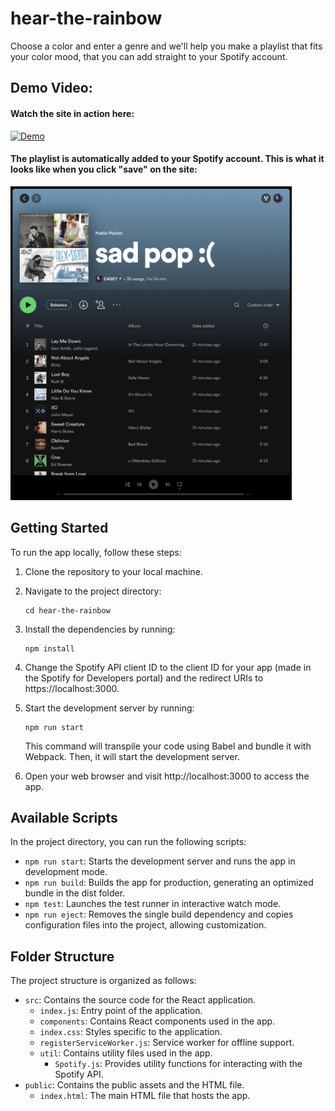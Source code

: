 # hear-the-rainbow
Choose a color and enter a genre and we'll help you make a playlist that fits your color mood, that you can add straight to your Spotify account.

## Demo Video:

#### Watch the site in action here:
[![Demo](https://img.youtube.com/vi/kPKIjZCJiCc/hqdefault.jpg)](https://www.youtube.com/embed/kPKIjZCJiCc)

#### The playlist is automatically added to your Spotify account. This is what it looks like when you click "save" on the site:
<img width="450" alt="playlist_demo" src="./public/demos/playlist_demo.png">

## Getting Started

To run the app locally, follow these steps:

1. Clone the repository to your local machine.

2. Navigate to the project directory:

   ```
   cd hear-the-rainbow
   ```

3. Install the dependencies by running:

    ```
    npm install
    ```

4. Change the Spotify API client ID to the client ID for your app (made in the Spotify for Developers portal) and the redirect URIs to https://localhost:3000.

5. Start the development server by running:

    ```
    npm run start
    ```

    This command will transpile your code using Babel and bundle it with Webpack. Then, it will start the development server.

6. Open your web browser and visit http://localhost:3000 to access the app.

## Available Scripts

In the project directory, you can run the following scripts:

 - `npm run start`: Starts the development server and runs the app in development mode.
 - `npm run build`: Builds the app for production, generating an optimized bundle in the dist folder.
 - `npm test`: Launches the test runner in interactive watch mode.
 - `npm run eject`: Removes the single build dependency and copies configuration files into the project, allowing customization.

## Folder Structure

The project structure is organized as follows:

 - `src`: Contains the source code for the React application.
    - `index.js`: Entry point of the application.
    - `components`: Contains React components used in the app.
    - `index.css`: Styles specific to the application.
    - `registerServiceWorker.js`: Service worker for offline support.
    - `util`: Contains utility files used in the app.
        - `Spotify.js`: Provides utility functions for interacting with the Spotify API.
 - `public`: Contains the public assets and the HTML file.
    - `index.html`: The main HTML file that hosts the app.

